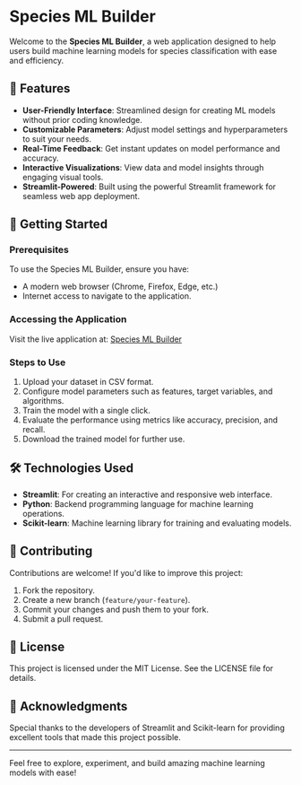 # Species ML Builder

Welcome to the **Species ML Builder**, a web application designed to help users build machine learning models for species classification with ease and efficiency.

## 🌟 Features

- **User-Friendly Interface**: Streamlined design for creating ML models without prior coding knowledge.
- **Customizable Parameters**: Adjust model settings and hyperparameters to suit your needs.
- **Real-Time Feedback**: Get instant updates on model performance and accuracy.
- **Interactive Visualizations**: View data and model insights through engaging visual tools.
- **Streamlit-Powered**: Built using the powerful Streamlit framework for seamless web app deployment.

## 🚀 Getting Started

### Prerequisites
To use the Species ML Builder, ensure you have:
- A modern web browser (Chrome, Firefox, Edge, etc.)
- Internet access to navigate to the application.

### Accessing the Application
Visit the live application at:
[Species ML Builder](https://app-species-ml-builder.streamlit.app/)

### Steps to Use
1. Upload your dataset in CSV format.
2. Configure model parameters such as features, target variables, and algorithms.
3. Train the model with a single click.
4. Evaluate the performance using metrics like accuracy, precision, and recall.
5. Download the trained model for further use.

## 🛠 Technologies Used

- **Streamlit**: For creating an interactive and responsive web interface.
- **Python**: Backend programming language for machine learning operations.
- **Scikit-learn**: Machine learning library for training and evaluating models.

## 🤝 Contributing

Contributions are welcome! If you'd like to improve this project:
1. Fork the repository.
2. Create a new branch (`feature/your-feature`).
3. Commit your changes and push them to your fork.
4. Submit a pull request.

## 📄 License

This project is licensed under the MIT License. See the LICENSE file for details.

## 👏 Acknowledgments

Special thanks to the developers of Streamlit and Scikit-learn for providing excellent tools that made this project possible.

---

Feel free to explore, experiment, and build amazing machine learning models with ease!
